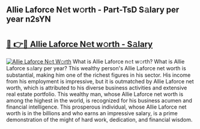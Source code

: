 ## Allie Laforce N𝚎t w𝚘rth - Part-TsD S𝚊lary per year n2sYN

# <h2><a href="http://gc570lg.nevu.top/?p=Allie+Laforce">🔗 👉🔴 Allie Laforce N𝚎t w𝚘rth - S𝚊lary</a></h2>

[![Allie Laforce N𝚎t W𝚘rth](https://i.imgur.com/Oavwk0R.jpeg)](http://gc570lg.nevu.top/?p=Allie+Laforce)
What is Allie Laforce n𝚎t w𝚘rth? What is Allie Laforce s𝚊lary per year?
This wealthy person's Allie Laforce net worth is substantial, making him one of the richest figures in his sector. His income from his employment is impressive, but it is outmatched by Allie Laforce net worth, which is attributed to his diverse business activities and extensive real estate portfolio. This wealthy man, whose Allie Laforce net worth is among the highest in the world, is recognized for his business acumen and financial intelligence. This prosperous individual, whose Allie Laforce net worth is in the billions and who earns an impressive salary, is a prime demonstration of the might of hard work, dedication, and financial wisdom.
